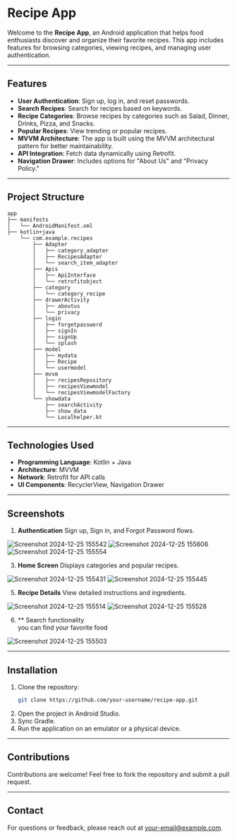 # Recipe App

Welcome to the **Recipe App**, an Android application that helps food enthusiasts discover and organize their favorite recipes. This app includes features for browsing categories, viewing recipes, and managing user authentication.

---

## Features

- **User Authentication**: Sign up, log in, and reset passwords.
- **Search Recipes**: Search for recipes based on keywords.
- **Recipe Categories**: Browse recipes by categories such as Salad, Dinner, Drinks, Pizza, and Snacks.
- **Popular Recipes**: View trending or popular recipes.
- **MVVM Architecture**: The app is built using the MVVM architectural pattern for better maintainability.
- **API Integration**: Fetch data dynamically using Retrofit.
- **Navigation Drawer**: Includes options for "About Us" and "Privacy Policy."

---

## Project Structure

```
app
├── manifests
│   └── AndroidManifest.xml
├── kotlin+java
    └── com.example.recipes
        ├── Adapter
        │   ├── category_adapter
        │   ├── RecipesAdapter
        │   └── search_item_adapter
        ├── Apis
        │   ├── ApiInterface
        │   └── retrofitobject
        ├── category
        │   └── category_recipe
        ├── drawerActivity
        │   ├── aboutus
        │   └── privacy
        ├── login
        │   ├── forgetpassword
        │   ├── signIn
        │   ├── signUp
        │   └── splash
        ├── model
        │   ├── mydata
        │   ├── Recipe
        │   └── usermodel
        ├── mvvm
        │   ├── recipesRepository
        │   ├── recipesViewmodel
        │   └── recipesViewmodelFactory
        └── showdata
            ├── searchActivity
            ├── show_data
            └── Localhelper.kt
```
---

## Technologies Used

- **Programming Language**: Kotlin + Java
- **Architecture**: MVVM
- **Network**: Retrofit for API calls
- **UI Components**: RecyclerView, Navigation Drawer

---

## Screenshots

1. **Authentication**
Sign up, Sign in, and Forgot Password flows.
   
![Screenshot 2024-12-25 155542](https://github.com/user-attachments/assets/d2115e12-b402-4080-b094-bb71808075aa)
![Screenshot 2024-12-25 155606](https://github.com/user-attachments/assets/c35230e2-33e8-4d71-88ef-82ac3293549c)
![Screenshot 2024-12-25 155554](https://github.com/user-attachments/assets/d635d389-bc38-49da-aeb0-dba38da69122)

3. **Home Screen**
Displays categories and popular recipes.

![Screenshot 2024-12-25 155431](https://github.com/user-attachments/assets/15a5f294-a61c-4677-90f2-bed1c8dc1bfc)
![Screenshot 2024-12-25 155445](https://github.com/user-attachments/assets/c39c732e-910c-4ce6-aa9d-a1503ee70168)

5. **Recipe Details**
View detailed instructions and ingredients.

![Screenshot 2024-12-25 155514](https://github.com/user-attachments/assets/32d86d72-1adc-446f-88e7-ef27688d4dc3)
![Screenshot 2024-12-25 155528](https://github.com/user-attachments/assets/d4e3636a-5a8f-4c02-830b-acf6aeb599c2)

6. ** Search functionality   
you can find your favorite food
   
![Screenshot 2024-12-25 155503](https://github.com/user-attachments/assets/75990a60-4e92-4c24-a6fc-e2130d33b152)

---

## Installation

1. Clone the repository:
   ```bash
   git clone https://github.com/your-username/recipe-app.git
   ```
2. Open the project in Android Studio.
3. Sync Gradle.
4. Run the application on an emulator or a physical device.

---

## Contributions

Contributions are welcome! Feel free to fork the repository and submit a pull request.

---

## Contact

For questions or feedback, please reach out at your-email@example.com.
